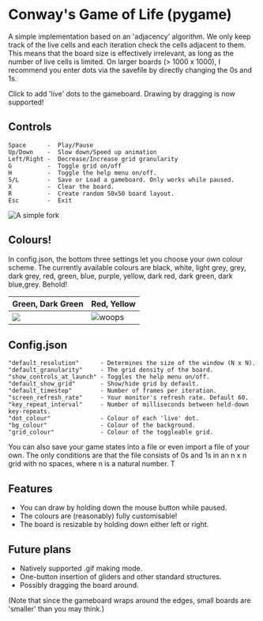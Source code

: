 # Conway's Game of Life (pygame)
A simple implementation based on an 'adjacency' algorithm. We only keep track of the live cells and each iteration check the cells adjacent to them. This means that the board size is effectively irrelevant, as long as the number of live cells is limited. On larger boards (> 1000 x 1000), I recommend you enter dots via the savefile by directly changing the 0s and 1s.

Click to add 'live' dots to the gameboard. Drawing by dragging is now supported!

## Controls
    Space      -  Play/Pause  
    Up/Down    -  Slow down/Speed up animation  
    Left/Right -  Decrease/Increase grid granularity  
    G          -  Toggle grid on/off  
    H          -  Toggle the help menu on/off.  
    S/L        -  Save or Load a gameboard. Only works while paused.  
    X          -  Clear the board.  
    R          -  Create random 50x50 board layout.  
    Esc        -  Exit
    
![A simple fork](https://i.imgur.com/FNkbYEQ.gif)

## Colours!
In config.json, the bottom three settings let you choose your own colour scheme. The currently available colours are black, white, light grey, grey, dark grey, red, green, blue, purple, yellow, dark red, dark green, dark blue,grey. Behold!

| Green, Dark Green | Red, Yellow |
| --- | --- |
| ![](https://i.imgur.com/CY5lPSD.gif) | ![woops](https://i.imgur.com/MtR1k8K.gif) |

## Config.json
    "default_resolution"      - Determines the size of the window (N x N).  
    "default_granularity"     - The grid density of the board.  
    "show_controls_at_launch" - Toggles the help menu on/off.  
    "default_show_grid"       - Show/hide grid by default.  
    "default_timestep"        - Number of frames per iteration.  
    "screen_refresh_rate"     - Your monitor's refresh rate. Default 60.  
    "key_repeat_interval"     - Number of milliseconds between held-down key-repeats.
    "dot_colour"              - Colour of each 'live' dot.
    "bg_colour"               - Colour of the background.
    "grid_colour"             - Colour of the toggleable grid.

You can also save your game states into a file or even import a file of your own. The only conditions are that the file consists of 0s and 1s in an n x n grid with no spaces, where n is a natural number. T

## Features
* You can draw by holding down the mouse button while paused.
* The colours are (reasonably) fully customisable!
* The board is resizable by holding down either left or right.

## Future plans
* Natively supported .gif making mode.
* One-button insertion of gliders and other standard structures.
* Possibly dragging the board around.

(Note that since the gameboard wraps around the edges, small boards are 'smaller' than you may think.)

